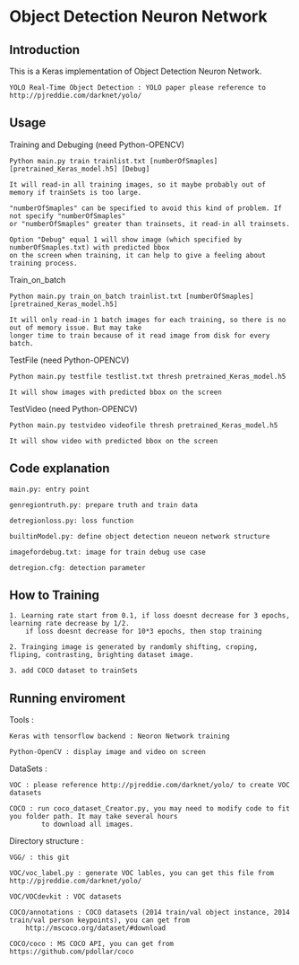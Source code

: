 # Object Detection Neuron Network

Introduction
---------------------------------------------------------------------------------------------------

This is a Keras implementation of Object Detection Neuron Network. 

    YOLO Real-Time Object Detection : YOLO paper please reference to http://pjreddie.com/darknet/yolo/


Usage
---------------------------------------------------------------------------------------

Training and Debuging (need Python-OPENCV)

    Python main.py train trainlist.txt [numberOfSmaples] [pretrained_Keras_model.h5] [Debug]
    
    It will read-in all training images, so it maybe probably out of memory if trainSets is too large.
    
    "numberOfSmaples" can be specified to avoid this kind of problem. If not specify "numberOfSmaples"
    or "numberOfSmaples" greater than trainsets, it read-in all trainsets.
    
    Option "Debug" equal 1 will show image (which specified by numberOfSmaples.txt) with predicted bbox 
    on the screen when training, it can help to give a feeling about training process.
    
Train_on_batch

    Python main.py train_on_batch trainlist.txt [numberOfSmaples] [pretrained_Keras_model.h5]
    
    It will only read-in 1 batch images for each training, so there is no out of memory issue. But may take
    longer time to train because of it read image from disk for every batch.
    
TestFile (need Python-OPENCV)

    Python main.py testfile testlist.txt thresh pretrained_Keras_model.h5
    
    It will show images with predicted bbox on the screen

TestVideo (need Python-OPENCV)

    Python main.py testvideo videofile thresh pretrained_Keras_model.h5
    
    It will show video with predicted bbox on the screen
    
    
Code explanation
---------------------------------------------------------------------------------------------

    main.py: entry point
    
    genregiontruth.py: prepare truth and train data
    
    detregionloss.py: loss function
    
    builtinModel.py: define object detection neueon network structure
    
    imagefordebug.txt: image for train debug use case
    
    detregion.cfg: detection parameter


How to Training
------------------------------------------------------------------------------------------------

    1. Learning rate start from 0.1, if loss doesnt decrease for 3 epochs, learning rate decrease by 1/2.
        if loss doesnt decrease for 10*3 epochs, then stop training
        
    2. Trainging image is generated by randomly shifting, croping, fliping, contrasting, brighting dataset image.
        
    3. add COCO dataset to trainSets
    

Running enviroment
--------------------------------------------------------------------------------------------

Tools :
  
    Keras with tensorflow backend : Neoron Network training

    Python-OpenCV : display image and video on screen

DataSets :
  
    VOC : please reference http://pjreddie.com/darknet/yolo/ to create VOC datasets
    
    COCO : run coco_dataset_Creator.py, you may need to modify code to fit you folder path. It may take several hours 
            to download all images.

Directory structure :

    VGG/ : this git
    
    VOC/voc_label.py : generate VOC lables, you can get this file from http://pjreddie.com/darknet/yolo/
    
    VOC/VOCdevkit : VOC datasets
    
    COCO/annotations : COCO datasets (2014 train/val object instance, 2014 train/val person keypoints), you can get from
        http://mscoco.org/dataset/#download
    
    COCO/coco : MS COCO API, you can get from https://github.com/pdollar/coco

